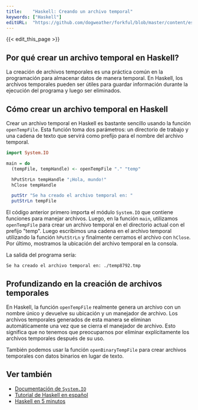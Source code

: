 ```yaml
---
title:    "Haskell: Creando un archivo temporal"
keywords: ["Haskell"]
editURL:  "https://github.com/dogweather/forkful/blob/master/content/es/haskell/creating-a-temporary-file.md"
---
```


{{< edit_this_page >}}

## Por qué crear un archivo temporal en Haskell?

La creación de archivos temporales es una práctica común en la programación para almacenar datos de manera temporal. En Haskell, los archivos temporales pueden ser útiles para guardar información durante la ejecución del programa y luego ser eliminados.

## Cómo crear un archivo temporal en Haskell

Crear un archivo temporal en Haskell es bastante sencillo usando la función `openTempFile`. Esta función toma dos parámetros: un directorio de trabajo y una cadena de texto que servirá como prefijo para el nombre del archivo temporal.

```Haskell
import System.IO

main = do
  (tempFile, tempHandle) <- openTempFile "." "temp"

  hPutStrLn tempHandle "¡Hola, mundo!"
  hClose tempHandle

  putStr "Se ha creado el archivo temporal en: "
  putStrLn tempFile
```

El código anterior primero importa el módulo `System.IO` que contiene funciones para manejar archivos. Luego, en la función `main`, utilizamos `openTempFile` para crear un archivo temporal en el directorio actual con el prefijo "temp". Luego escribimos una cadena en el archivo temporal utilizando la función `hPutStrLn` y finalmente cerramos el archivo con `hClose`. Por último, mostramos la ubicación del archivo temporal en la consola.

La salida del programa sería:

```
Se ha creado el archivo temporal en: ./temp8792.tmp
```

## Profundizando en la creación de archivos temporales

En Haskell, la función `openTempFile` realmente genera un archivo con un nombre único y devuelve su ubicación y un manejador de archivo. Los archivos temporales generados de esta manera se eliminan automáticamente una vez que se cierra el manejador de archivo. Esto significa que no tenemos que preocuparnos por eliminar explícitamente los archivos temporales después de su uso.

También podemos usar la función `openBinaryTempFile` para crear archivos temporales con datos binarios en lugar de texto.

## Ver también

- [Documentación de `System.IO`](https://hackage.haskell.org/package/base/docs/System-IO.html)
- [Tutorial de Haskell en español](https://www.haskell.org/learn/)
- [Haskell en 5 minutos](https://www.youtube.com/watch?v=6MXu2Y_r4mE)
